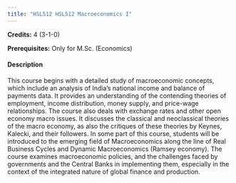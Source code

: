 ```yaml
---
title: "HSL512 HSL512 Macroeconomics I"
---
```

**Credits:** 4 (3-1-0)

**Prerequisites:** Only for M.Sc. (Economics)

#### Description
This course begins with a detailed study of macroeconomic concepts, which include an analysis of India’s national income and balance of payments data. It provides an understanding of the contending theories of employment, income distribution, money supply, and price-wage relationships. The course also deals with exchange rates and other open economy macro issues. It discusses the classical and neoclassical theories of the macro economy, as also the critiques of these theories by Keynes, Kalecki, and their followers. In some part of this course, students will be introduced to the emerging field of Macroeconomics along the line of Real Business Cycles and Dynamic Macroeconomics (Ramsey economy). The course examines macroeconomic policies, and the challenges faced by governments and the Central Banks in implementing them, especially in the context of the integrated nature of global finance and production.